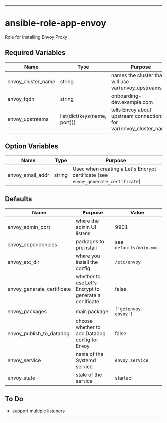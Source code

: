 ----
# ansible-role-app-envoy
Role for installing Envoy Proxy

## Required Variables
| Name | Type | Purpose |
| ---- | ------- | ----- |
| envoy_cluster_name | string | names the cluster that will use var(envoy_upstreams) |
| envoy_fqdn | string | onboarding-dev.example.com |
| envoy_upstreams | list(dict(keys(name, port))) | tells Envoy about upstream connections for var(envoy_cluster_name) |

## Option Variables
| Name | Type | Purpose |
| ---- | ------- | ----- |
| envoy_email_addr | string | Used when creating a Let's Encrypt certificate (see `envoy_generate_certificate`) |

## Defaults
| Name | Purpose | Value |
| ---- | ------- | ----- |
| envoy_admin_port | where the admin UI listens | 9901 |
| envoy_dependencies | packages to preinstall | see `defaults/main.yml` |
| envoy_etc_dir | where you install the config | `/etc/envoy` |
| envoy_generate_certificate | whether to use Let's Encrypt to generate a certificate | false |
| envoy_packages | main package | `['getenvoy-envoy']` |
| envoy_publish_to_datadog | choose whether to add Datadog config for Envoy | false |
| envoy_service | name of the Systemd service | `envoy.service` |
| envoy_state | state of the service | started |

## To Do
- support multiple listeners

****
